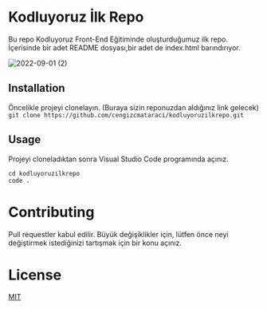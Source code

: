 # Kodluyoruz İlk Repo
Bu repo Kodluyoruz Front-End Eğitiminde oluşturduğumuz ilk repo. 
İçerisinde bir adet README dosyası,bir adet de index.html barındırıyor.

![2022-09-01 (2)](https://user-images.githubusercontent.com/96635423/187797050-2394b774-e54f-4aeb-a08f-301ab44a7b86.png)

## Installation 
Öncelikle projeyi clonelayın. (Buraya sizin reponuzdan aldığınız link gelecek)
`git clone https://github.com/cengizcmataraci/kodluyoruzilkrepo.git`

## Usage
Projeyi cloneladıktan sonra Visual Studio Code programında açınız.
```
cd kodluyoruzilkrepo
code .
```

# Contributing
Pull requestler kabul edilir. Büyük değişiklikler için, lütfen önce neyi değiştirmek istediğinizi tartışmak için bir konu açınız.

# License
[MIT](https://choosealicense.com/licenses/mit/)
